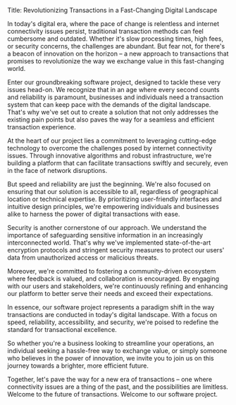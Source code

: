 Title: Revolutionizing Transactions in a Fast-Changing Digital Landscape

In today's digital era, where the pace of change is relentless and internet connectivity issues persist, traditional transaction methods can feel cumbersome and outdated. Whether it's slow processing times, high fees, or security concerns, the challenges are abundant. But fear not, for there's a beacon of innovation on the horizon – a new approach to transactions that promises to revolutionize the way we exchange value in this fast-changing world.

Enter our groundbreaking software project, designed to tackle these very issues head-on. We recognize that in an age where every second counts and reliability is paramount, businesses and individuals need a transaction system that can keep pace with the demands of the digital landscape. That's why we've set out to create a solution that not only addresses the existing pain points but also paves the way for a seamless and efficient transaction experience.

At the heart of our project lies a commitment to leveraging cutting-edge technology to overcome the challenges posed by internet connectivity issues. Through innovative algorithms and robust infrastructure, we're building a platform that can facilitate transactions swiftly and securely, even in the face of network disruptions.

But speed and reliability are just the beginning. We're also focused on ensuring that our solution is accessible to all, regardless of geographical location or technical expertise. By prioritizing user-friendly interfaces and intuitive design principles, we're empowering individuals and businesses alike to harness the power of digital transactions with ease.

Security is another cornerstone of our approach. We understand the importance of safeguarding sensitive information in an increasingly interconnected world. That's why we've implemented state-of-the-art encryption protocols and stringent security measures to protect our users' data from unauthorized access or malicious threats.

Moreover, we're committed to fostering a community-driven ecosystem where feedback is valued, and collaboration is encouraged. By engaging with our users and stakeholders, we're continuously refining and enhancing our platform to better serve their needs and exceed their expectations.

In essence, our software project represents a paradigm shift in the way transactions are conducted in today's digital landscape. With a focus on speed, reliability, accessibility, and security, we're poised to redefine the standard for transactional excellence.

So whether you're a business looking to streamline your operations, an individual seeking a hassle-free way to exchange value, or simply someone who believes in the power of innovation, we invite you to join us on this journey towards a brighter, more efficient future.

Together, let's pave the way for a new era of transactions – one where connectivity issues are a thing of the past, and the possibilities are limitless. Welcome to the future of transactions. Welcome to our software project.